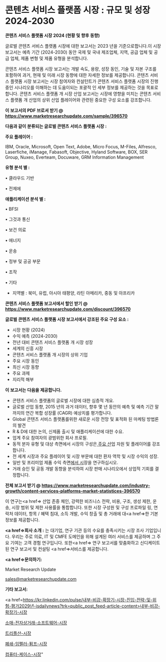 # 콘텐츠 서비스 플랫폼 시장 : 규모 및 성장 2024-2030

<strong>콘텐츠 서비스 플랫폼 시장 2024 (현황 및 향후 동향)</strong>

글로벌 콘텐츠 서비스 플랫폼 시장에 대한 보고서는 2023 년을 기준으로합니다.이 시장 보고서는 예측 기간 (2024-2030) 동안 국제 및 국내 제조업체, 지역, 공급 업체 및 공급 업체, 제품 변형 및 제품 유형을 분석합니다.

콘텐츠 서비스 플랫폼 시장 보고서는 개발 속도, 용량, 성장 동인, 기술 및 자본 구조를 포함하여 과거, 현재 및 미래 시장 동향에 대한 자세한 정보를 제공합니다. 콘텐츠 서비스 플랫폼 시장 보고서는 시장 참여자와 컨설턴트가 콘텐츠 서비스 플랫폼 시장의 진행중인 시나리오를 이해하는 데 도움이되는 포괄적 인 세부 정보를 제공하는 것을 목표로합니다. 콘텐츠 서비스 플랫폼 개 시장 산업 보고서는 시장에 영향을 미치는 콘텐츠 서비스 플랫폼 개 산업의 상위 산업 플레이어와 관련된 중요한 구성 요소를 강조합니다.



<strong>이 보고서의 PDF 브로셔 받기 @ <a href=https://www.marketresearchupdate.com/sample/396570>https://www.marketresearchupdate.com/sample/396570</a></strong>



<strong>다음과 같이 분류되는 글로벌 콘텐츠 서비스 플랫폼 시장 :</strong>



<strong>주요 플레이어 :</strong>

IBM, Oracle, Microsoft, Open Text, Adobe, Micro Focus, M-Files, Alfresco, Laserfiche, iManage, Fabasoft, Objective, Hyland Software, BOX, SER Group, Nuxeo, Everteam, Docuware, GRM Information Management



<strong>유형 분석 별 :</strong>

• 클라우드 기반

• 전제에



<strong>애플리케이션 분석 별 :</strong>

• BFSI

• 그것과 통신

• 보건 의료

• 에너지

• 운송

• 정부 및 공공 부문

• 조작

• 기타

<ul>
  <li>지역별 : 북미, 유럽, 아시아 태평양, 라틴 아메리카, 중동 및 아프리카</li>
</ul>


<strong>콘텐츠 서비스 플랫폼 보고서에서 할인 받기 @ <a href=https://www.marketresearchupdate.com/discount/396570>https://www.marketresearchupdate.com/discount/396570</a></strong>



<strong>글로벌 콘텐츠 서비스 플랫폼 시장 보고서에서 강조된 주요 구성 요소 :</strong>
<ul>
  <li>시장 현황 (2024)</li>
  <li>수익 예측 (2024-2030)</li>
  <li>전년 대비 콘텐츠 서비스 플랫폼 개 시장 성장</li>
  <li>세계의 신흥 시장</li>
  <li>콘텐츠 서비스 플랫폼 개 시장의 상위 기업</li>
  <li>주요 시장 동인</li>
  <li>최신 시장 동향</li>
  <li>주요 과제</li>
  <li>지리적 해부</li>
</ul>


<strong>이 보고서는 다음을 제공합니다.</strong>
<ul>
  <li>콘텐츠 서비스 플랫폼의 글로벌 시장에 대한 심층적 개요.</li>
  <li>글로벌 산업 동향, 2015 년의 과거 데이터, 향후 몇 년 동안의 예측 및 예측 기간 말까지의 연간 복합 성장률 (CAGR) 예상치를 평가합니다.</li>
  <li>Global 콘텐츠 서비스 플랫폼를위한 새로운 시장 전망 및 표적화 된 마케팅 방법론의 발견</li>
  <li>R &amp; D에 대한 논의, 신제품 출시 및 애플리케이션에 대한 수요.</li>
  <li>업계 주요 참여자의 광범위한 회사 프로필.</li>
  <li>동적 분자 유형 및 대상 측면에서 시장의 구성은<a href=> 주요 산</a>업 자원 및 플레이어를 강조합니다.</li>
  <li>전 세계 시장과 주요 플레이어 및 시장 부문에 대한 환자 역학 및 시장 수익의 성장.</li>
  <li>일반 및 프리미엄 제품 수익 측면<a href=>에서 시</a>장을 연구하십시오.</li>
  <li>거래 승인 및 공동 개발 동향을 분석하여 시장 판매 시나리오에서 상업적 기회를 결정합니다.</li>
</ul>



<strong>전체 보고서 받기 @ <a href=https://www.marketresearchupdate.com/industry-growth/content-services-platforms-market-statistices-396570>https://www.marketresearchupdate.com/industry-growth/content-services-platforms-market-statistices-396570</a></strong>

이 연구는<a href=> 산업 존중</a> 체인, 강력한 비즈니스 전략, 비용, 구조, 생성 제한, 운송, 시장 범위 및 제한 사용률을 통합합니다. 또한 시장 구성원 및 구성 프로파일 링, 연락처 데이터, 항목 / 혜택 침대, 소득 개발, 수익 창출 및 총 거래에 대<a href=>한 기본 </a>정보를 제공합니다.



<strong><a href=>회사 소</a>개 :</strong>
는 대기업, 연구 기관 등의 수요를 충족시키는 시장 조사 기업입니다. 우리는 주로 의료, IT 및 CMFE 도메인을 위해 설계된 여러 서비스를 제공하며 그 주요 기여는 고객 경험 연구입니다. 또한<a href=> 연구 보</a>고서를 맞춤화하고 신디케이트 된 연구 보고서 및 컨설팅 <a href=>서비스</a>를 제공합니다.



<strong><a href=>문의하기:</a></strong>

Market Research Update

sales@marketresearchupdate.com



<strong>기타 보고서:</strong>

<a href=https://kr.linkedin.com/pulse/내부-비강-확장기-시장-진입-전략-및-위험-평가2029년-isdailynews?trk=public_post_feed-article-content>내부-비강-확장기-시장</a>

<a href=https://www.linkedin.com/pulse/소매-전자상거래-소프트웨어-시장-동향-및-성장-전망-trend-tracking-tips-360-analysis-tgy9f/>소매-전자상거래-소프트웨어-시장</a>

<a href=https://www.linkedin.com/pulse/트리플산-시장-규모-및-성장-2023-survey-savvy-insights-360-analysis-ddurf/>트리플산-시장</a>

<a href=https://www.linkedin.com/pulse/폐쇄-임펠러-펌프-시장-동향-및-성장-전망-trendsetters-talk-360-analysis-5ahjf/폐쇄-임펠러-펌프-시장-동향-및-성장-전망-trendsetters-talk-360-analysis-5ahjf/>폐쇄-임펠러-펌프-시장</a>

<a href=https://www.linkedin.com/pulse/컴퓨터-케이스-시장-진입-전략-및-위험-평가2030년-consumer-connection-compendium-ana-bbfac/>컴퓨터-케이스-시장</a>"
